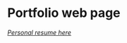 # Portfolio web page 
*<a href="https://github.com/user-attachments/assets/49cd3525-5670-4fdc-a041-c93e02478f2d">
  Personal resume here
</a>*

